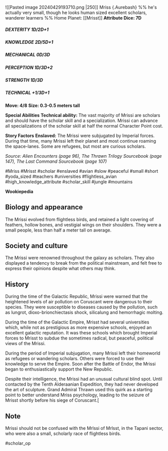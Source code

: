 ![[Pasted image 20240429193710.png |250]]
Mriss {.Aurebash}
%% he's actually very small, though he looks human sized
excellent scholars, wanderer learners %%
Home Planet: [[Mrisst]]
**Attribute Dice: 7D**
##### DEXTERITY 1D/2D+1
##### KNOWLEDGE 2D/5D+1
##### MECHANICAL 0D/3D
##### PERCEPTION 1D/3D+2
##### STRENGTH 1D/3D
##### TECHNICAL +1/3D+1
**Move: 4/8**
**Size: 0.3-0.5 meters tall** 

**Special Abilities**
**Technical ability:** The vast majority of Mrissi are scholars and should have the scholar skill and a specialization. Mrissi can advance all specializations of the scholar skill at half the normal Character Point cost.

**Story Factors**
**Enslaved:** The Mrissi were subjugated by Imperial forces. During that time, many Mrissi left their planet and most continue roaming the space-lanes. Some are refugees, but most are curious scholars.

*Source: Alien Encounters (page 96), The Thrawn Trilogy Sourcebook (page 147), The Last Command Sourcebook (page 107)*

 #Mriss #Mrisst #scholar #enslaved #avian #slow #peaceful  #small #short #yoda_sized #teachers #universities #flightless_avian 
 #high_knowledge_attribute #scholar_skill 
 #jungle #mountains

**Wookiepedia**
## Biology and appearance

The Mrissi evolved from flightless birds, and retained a light covering of feathers, hollow bones, and vestigial wings on their shoulders. They were a small people, less than half a meter tall on average.

## Society and culture

The Mrissi were renowned throughout the galaxy as scholars. They also displayed a tendency to break from the political mainstream, and felt free to express their opinions despite what others may think.

## History

During the time of the Galactic Republic, Mrissi were warned that the heightened levels of air pollution on Coruscant were dangerous to their species. They were susceptible to diseases caused by the pollution, such as lungrot, dioxo-brionchiectasis shock, silicalung and hemorrhagic molting.

During the time of the Galactic Empire, Mrisst had several universities which, while not as prestigious as more expensive schools, enjoyed an excellent galactic reputation. It was these schools which brought Imperial forces to Mrisst to subdue the sometimes radical, but peaceful, political views of the Mrissi.

During the period of Imperial subjugation, many Mrissi left their homeworld as refugees or wandering scholars. Others were forced to use their knowledge to serve the Empire. Soon after the Battle of Endor, the Mrissi began to enthusiastically support the New Republic.

Despite their intelligence, the Mrissi had an unusual cultural blind spot. Until contacted by the Tenth Alderaanian Expedition, they had never developed the art of sculpture. Grand Admiral Thrawn used this quirk as a starting point to better understand Mriss psychology, leading to the seizure of Mrisst shortly before his siege of Coruscant.[

## Note
Mrissi should not be confused with the Mrlssi of Mrlsst, in the Tapani sector, who were also a small, scholarly race of flightless birds.


#scholar_op 